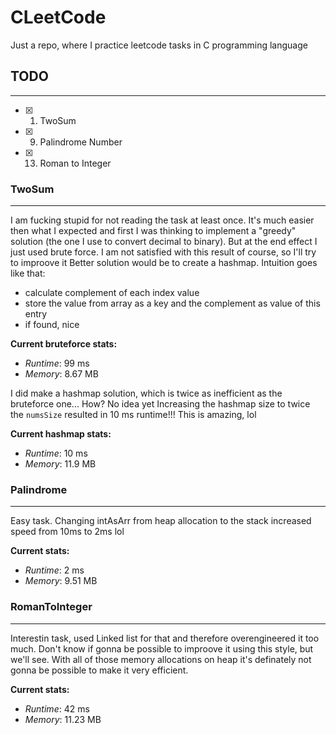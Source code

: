 # CLeetCode
Just a repo, where I practice leetcode tasks in C programming language

## TODO
---
- [x] 1. TwoSum
- [x] 9. Palindrome Number
- [x] 13. Roman to Integer

### TwoSum
---
I am fucking stupid for not reading the task at least once. It's much easier then what I expected and first I was thinking to implement a "greedy" solution (the one I use to convert decimal to binary). But at the end effect I just used brute force. I am not satisfied with this result of course, so I'll try to improove it
Better solution would be to create a hashmap. Intuition goes like that:
- calculate complement of each index value
- store the value from array as a key and the complement as value of this entry
- if found, nice

**Current bruteforce stats:**
- *Runtime*: 99 ms
- *Memory*: 8.67 MB

I did make a hashmap solution, which is twice as inefficient as the bruteforce one... How? No idea yet
Increasing the hashmap size to twice the `numsSize` resulted in 10 ms runtime!!! This is amazing, lol

**Current hashmap stats:**
- *Runtime*: 10 ms
- *Memory*: 11.9 MB

### Palindrome
---
Easy task.
Changing intAsArr from heap allocation to the stack increased speed from 10ms to 2ms lol

**Current stats:**
- *Runtime*: 2 ms
- *Memory*: 9.51 MB

### RomanToInteger
---
Interestin task, used Linked list for that and therefore overengineered it too much.
Don't know if gonna be possible to improove it using this style, but we'll see.
With all of those memory allocations on heap it's definately not gonna be possible to make it very efficient.

**Current stats:**
- *Runtime*: 42 ms
- *Memory*: 11.23 MB
